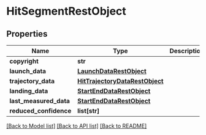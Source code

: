 # HitSegmentRestObject

## Properties
Name | Type | Description | Notes
------------ | ------------- | ------------- | -------------
**copyright** | **str** |  | [optional] 
**launch_data** | [**LaunchDataRestObject**](LaunchDataRestObject.md) |  | [optional] 
**trajectory_data** | [**HitTrajectoryDataRestObject**](HitTrajectoryDataRestObject.md) |  | [optional] 
**landing_data** | [**StartEndDataRestObject**](StartEndDataRestObject.md) |  | [optional] 
**last_measured_data** | [**StartEndDataRestObject**](StartEndDataRestObject.md) |  | [optional] 
**reduced_confidence** | **list[str]** |  | [optional] 

[[Back to Model list]](../README.md#documentation-for-models) [[Back to API list]](../README.md#documentation-for-api-endpoints) [[Back to README]](../README.md)

